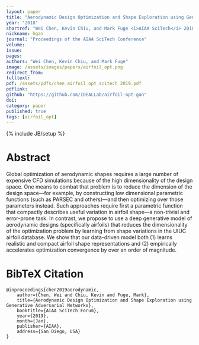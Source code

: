 ```yaml
---
layout: paper
title: "Aerodynamic Design Optimization and Shape Exploration using Generative Adversarial Networks"
year: "2018"
shortref: "Wei Chen, Kevin Chiu, and Mark Fuge <i>AIAA SciTech</i> 2018"
nickname: hgan
journal: "Proceedings of the AIAA SciTech Conference"
volume: 
issue: 
pages: 
authors: "Wei Chen, Kevin Chiu, and Mark Fuge"
image: /assets/images/papers/airfoil_opt.png
redirect_from: 
fulltext: 
pdf: /assets/pdfs/chen_airfoil_opt_scitech_2019.pdf
pdflink: 
github: "https://github.com/IDEALLab/airfoil-opt-gan"
doi:
category: paper
published: true
tags: [airfoil_opt]
---
```

{% include JB/setup %}

# Abstract 

Global optimization of aerodynamic shapes requires a large number of expensive CFD simulations because of the high dimensionality of the design space. One means to combat that problem is to reduce the dimension of the design space—for example, by constructing low dimensional parametric functions (such as PARSEC and others)—and then optimizing over those parameters instead. Such approaches require first a parametric function that compactly describes useful variation in airfoil shape—a non-trivial and error-prone task. In contrast, we propose to use a deep generative model of aerodynamic designs (specifically airfoils) that reduces the dimensionality of the optimization problem by learning from shape variations in the UIUC airfoil database. We show that our data-driven model both (1) learns realistic and compact airfoil shape representations and (2) empirically accelerates optimization convergence by over an order of magnitude.




# BibTeX Citation

```
@inproceedings{chen2019aerodynamic,
    author={Chen, Wei and Chiu, Kevin and Fuge, Mark},
    title={Aerodynamic Design Optimization and Shape Exploration using Generative Adversarial Networks},
    booktitle={AIAA SciTech Forum},
    year={2019},
    month={Jan},
    publisher={AIAA},
    address={San Diego, USA}
}
```
